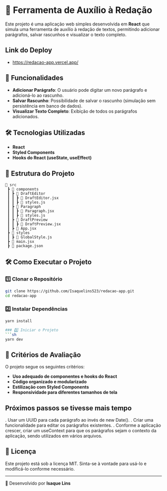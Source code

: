 # 🚀 Ferramenta de Auxílio à Redação

Este projeto é uma aplicação web simples desenvolvida em **React** que simula uma ferramenta de auxílio à redação de textos, permitindo adicionar parágrafos, salvar rascunhos e visualizar o texto completo.

## Link do Deploy

- https://redacao-app.vercel.app/

## 📝 Funcionalidades

- **Adicionar Parágrafo**: O usuário pode digitar um novo parágrafo e adicioná-lo ao rascunho.
- **Salvar Rascunho**: Possibilidade de salvar o rascunho (simulação sem persistência em banco de dados).
- **Visualizar Texto Completo**: Exibição de todos os parágrafos adicionados.

## 🛠️ Tecnologias Utilizadas

- **React**
- **Styled Components**
- **Hooks do React (useState, useEffect)**

## 📁 Estrutura do Projeto

```
📂 src
 ┣ 📂 components
 ┃ ┣ 📂 DraftEditor
 ┃ ┃ ┣ 📜 DraftEditor.jsx
 ┃ ┃ ┣ 📜 styles.js
 ┃ ┣ 📂 Paragraph
 ┃ ┃ ┣ 📜 Paragraph.jsx
 ┃ ┃ ┣ 📜 styles.js
 ┃ ┣ 📂 DraftPreview
 ┃ ┃ ┣ 📜 DraftPreview.jsx
 ┃ ┣ 📜 App.jsx
 ┣ 📂 styles
 ┃ ┣ 📜 GlobalStyle.js
 ┣ 📜 main.jsx
 ┣ 📜 package.json
```

## 🛠️ Como Executar o Projeto

### 1️⃣ Clonar o Repositório

```sh
git clone https://github.com/Isaquelins523/redacao-app.git
cd redacao-app
```

### 2️⃣ Instalar Dependências

````sh
yarn install

### 3️⃣ Iniciar o Projeto
```sh
yarn dev
````

## 📌 Critérios de Avaliação

O projeto segue os seguintes critérios:

- **Uso adequado de componentes e hooks do React**
- **Código organizado e modularizado**
- **Estilização com Styled Components**
- **Responsividade para diferentes tamanhos de tela**

## Próximos passos se tivesse mais tempo

. Usar um UUID para cada parágrafo ao invés de new Date().
. Criar uma funcionalidade para editar os parágrafos existentes.
. Conforme a aplicação crescer, criar um useContext para que os parágrafos sejam o contexto da aplicação, sendo utilizados em vários arquivos.

## 📄 Licença

Este projeto está sob a licença MIT. Sinta-se à vontade para usá-lo e modificá-lo conforme necessário.

---

🚀 Desenvolvido por **Isaque Lins**
